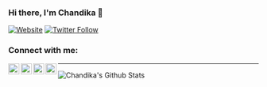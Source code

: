 ### Hi there, I'm Chandika 👋

[![Website](https://img.shields.io/website?label=clasiru.blogspot.com&style=for-the-badge&url=https%3A%2F%2Fclasiru.blogspot.com)](https://clasiru.blogspot.com)
[![Twitter Follow](https://img.shields.io/twitter/follow/clasiru?color=1DA1F2&logo=twitter&style=for-the-badge)](https://twitter.com/intent/follow?original_referer=https%3A%2F%2Fgithub.com%2Fclasiru&screen_name=clasiru)

### Connect with me:

[<img align="left" alt="clasiru.blogspot.com" width="22px" src="https://cdn.jsdelivr.net/npm/simple-icons@v3/icons/blogger.svg" />][blog]
[<img align="left" alt="Chandika Lasiru | LinkedIn" width="22px" src="https://cdn.jsdelivr.net/npm/simple-icons@v3/icons/linkedin.svg" />][linkedin]
[<img align="left" alt="Chandika Lasiru | Twitter" width="22px" src="https://cdn.jsdelivr.net/npm/simple-icons@v3/icons/twitter.svg" />][twitter]
[<img align="left" alt="Chandika Lasiru | Facebook" width="22px" src="https://cdn.jsdelivr.net/npm/simple-icons@v3/icons/facebook.svg" />][facebook]

[blog]: https://clasiru.blogspot.com
[linkedin]: https://linkedin.com/in/clasiru
[twitter]: https://twitter.com/clasiru
[facebook]: https://facebook.com/clasiru

---
<img align="left" alt="Chandika's Github Stats" src="https://github-readme-stats.clasiru.vercel.app/api?username=clasiru&show_icons=true&hide_border=true" />
